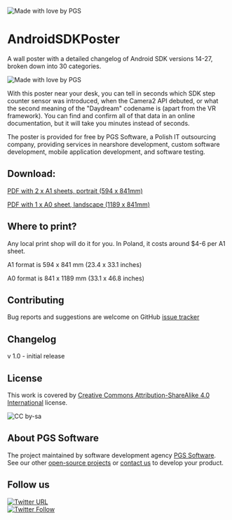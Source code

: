 ![Made with love by PGS](https://cloud.githubusercontent.com/assets/16896355/25438562/3c14f0f2-2a9a-11e7-82f1-53f49a48393e.png)

# AndroidSDKPoster

A wall poster with a detailed changelog of Android SDK versions 14-27, broken down into 30 categories. 

![Made with love by PGS](https://github.com/pgssoft/AndroidSDKPoster/blob/master/media/biga0small.jpg)

With this poster near your desk, you can tell in seconds which SDK step counter sensor was introduced, when the Camera2 API debuted, or what the second meaning of the "Daydream" codename is (apart from the VR framework). You can find and confirm all of that data in an online documentation, but it will take you minutes instead of seconds.

The poster is provided for free by PGS Software, a Polish IT outsourcing company, providing services in nearshore development, custom software development, mobile application development, and software testing.


## Download:


[PDF with 2 x A1 sheets, portrait (594 x 841mm)](https://github.com/pgssoft/AndroidSDKPoster/poster_current_a1.pdf)

[PDF with 1 x A0 sheet, landscape (1189 x 841mm)](https://github.com/pgssoft/AndroidSDKPoster/poster_current_a0.pdf)


## Where to print?

Any local print shop will do it for you. In Poland, it costs around $4-6 per A1 sheet.

A1 format is 594 x 841 mm (23.4 x 33.1 inches)

A0 format is 841 x 1189 mm (33.1 x 46.8 inches)


## Contributing

Bug reports and suggestions are welcome on GitHub [issue tracker](https://github.com/pgssoft/AndroidSDKPoster/issues)


## Changelog

v 1.0 - initial release


## License

This work is covered by [Creative Commons Attribution-ShareAlike 4.0 International](https://creativecommons.org/licenses/by-sa/4.0/) license.

![CC by-sa](https://i.creativecommons.org/l/by-sa/4.0/88x31.png)

## About PGS Software

The project maintained by software development agency [PGS Software](https://www.pgs-soft.com).
See our other [open-source projects](https://github.com/PGSSoft) or [contact us](https://www.pgs-soft.com/contact-us) to develop your product.

## Follow us

[![Twitter URL](https://img.shields.io/twitter/url/http/shields.io.svg?style=social)](https://twitter.com/intent/tweet?text=https://github.com/PGSSoft/AndroidSDKPoster)  
[![Twitter Follow](https://img.shields.io/twitter/follow/pgssoftware.svg?style=social&label=Follow)](https://twitter.com/pgssoftware)

